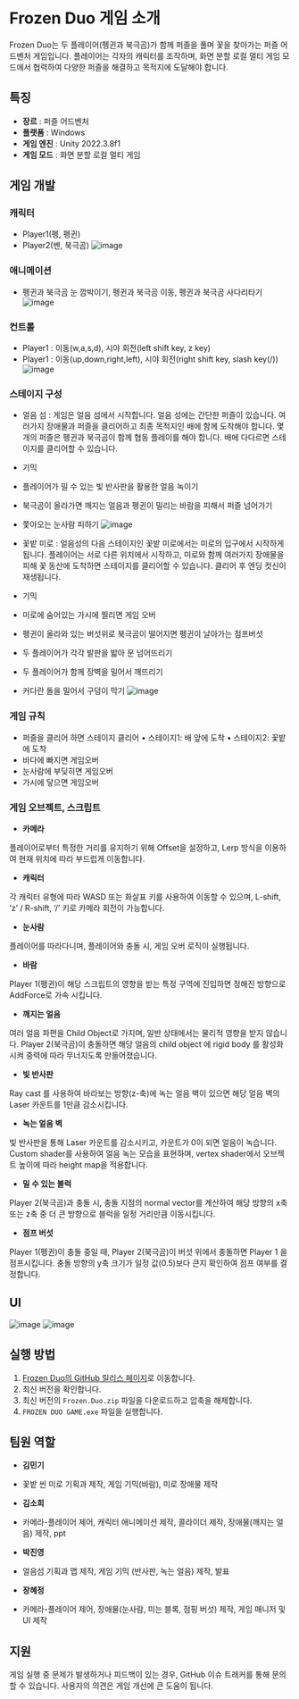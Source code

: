 # Frozen Duo 게임 소개

Frozen Duo는 두 플레이어(펭귄과 북극곰)가 함께 퍼즐을 풀며 꽃을 찾아가는 퍼즐 어드벤처 게임입니다. 플레이어는 각자의 캐릭터를 조작하며, 화면 분할 로컬 멀티 게임 모드에서 협력하여 다양한 퍼즐을 해결하고 목적지에 도달해야 합니다.

## 특징

- **장르** : 퍼즐 어드벤처
- **플랫폼** : Windows
- **게임 엔진** : Unity 2022.3.8f1
- **게임 모드** : 화면 분할 로컬 멀티 게임

## 게임 개발

### 캐릭터
- Player1(펭, 펭귄)
- Player2(벤, 북극곰)
![image](https://github.com/sodaakim/Frozen-Duo/assets/83997634/b26ed70d-4c3d-4556-99d2-8e51db126780)


### 애니메이션
- 펭귄과 북극곰 눈 깜박이기, 펭귄과 북극곰 이동, 펭귄과 북극곰 사다리타기
![image](https://github.com/sodaakim/Frozen-Duo/assets/83997634/bb94a9ec-82bd-485f-9600-da2e3cf89d73)


### 컨트롤
- Player1 : 이동(w,a,s,d), 시야 회전(left shift key, z key)
- Player1 : 이동(up,down,right,left), 시야 회전(right shift key, slash key(/))
![image](https://github.com/sodaakim/Frozen-Duo/assets/83997634/a2ae4881-4f0a-437b-b484-3a1d49f0309c)


### 스테이지 구성
- 얼음 섬 : 게임은 얼음 섬에서 시작합니다. 얼음 성에는 간단한 퍼즐이 있습니다. 여러가지 장애물과 퍼즐을
클리어하고 최종 목적지인 배에 함께 도착해야 합니다. 몇개의 퍼즐은 펭귄과 북극곰이 함께 협동
플레이를 해야 합니다. 배에 다다르면 스테이지를 클리어할 수 있습니다.
- 기믹
- 플레이어가 밀 수 있는 빛 반사판을 활용한 얼음 녹이기
- 북극곰이 올라가면 깨지는 얼음과 펭귄이 밀리는 바람을 피해서 퍼즐 넘어가기
- 쫓아오는 눈사람 피하기
![image](https://github.com/sodaakim/Frozen-Duo/assets/83997634/9a231cbe-e508-451b-b0e3-f2dc2bfb8313)

- 꽃밭 미로 : 얼음성의 다음 스테이지인 꽃밭 미로에서는 미로의 입구에서 시작하게 됩니다. 플레이어는 서로
다른 위치에서 시작하고, 미로와 함께 여러가지 장애물을 피해 꽃 동산에 도착하면 스테이지를
클리어할 수 있습니다. 클리어 후 엔딩 컷신이 재생됩니다.
- 기믹
- 미로에 숨어있는 가시에 찔리면 게임 오버
- 펭귄이 올라와 있는 버섯위로 북극곰이 떨어지면 펭귄이 날아가는 점프버섯
- 두 플레이어가 각각 발판을 밟아 문 넘어뜨리기
- 두 플레이어가 함께 장벽을 밀어서 깨뜨리기
- 커다란 돌을 밀어서 구덩이 막기
![image](https://github.com/sodaakim/Frozen-Duo/assets/83997634/1ba5e1bf-7a7a-45c4-a051-0f3ba02e353f)

### 게임 규칙
- 퍼즐을 클리어 하면 스테이지 클리어
• 스테이지1: 배 앞에 도착
• 스테이지2: 꽃밭에 도착
- 바다에 빠지면 게임오버
- 눈사람에 부딪히면 게임오버
- 가시에 닿으면 게임오버

### 게임 오브젝트, 스크립트

- **카메라**

플레이어로부터 특정한 거리를 유지하기 위해 Offset을 설정하고, Lerp 방식을 이용하여 현재
위치에 따라 부드럽게 이동합니다.

- **캐릭터**

각 캐릭터 유형에 따라 WASD 또는 화살표 키를 사용하여 이동할 수 있으며, L-shift, ‘z’ / R-shift,
‘/’ 키로 카메라 회전이 가능합니다.

- **눈사람**

플레이어를 따라다니며, 플레이어와 충돌 시, 게임 오버 로직이 실행됩니다.

- **바람**

Player 1(펭귄)이 해당 스크립트의 영향을 받는 특정 구역에 진입하면 정해진 방향으로
AddForce로 가속 시킵니다.

- **깨지는 얼음**

여러 얼음 파편을 Child Object로 가지며, 일반 상태에서는 물리적 영향을 받지 않습니다. Player
2(북극곰)이 충돌하면 해당 얼음의 child object 에 rigid body 를 활성화시켜 중력에 따라
무너지도록 만들어졌습니다.

- **빛 반사판**

Ray cast 를 사용하여 바라보는 방향(z-축)에 녹는 얼음 벽이 있으면 해당 얼음 벽의 Laser
카운트를 1만큼 감소시킵니다.

- **녹는 얼음 벽**

빛 반사판을 통해 Laser 카운트를 감소시키고, 카운트가 0이 되면 얼음이 녹습니다. Custom
shader를 사용하여 얼음 녹는 모습을 표현하며, vertex shader에서 오브젝트 높이에 따라 height
map을 적용합니다.

- **밀 수 있는 블럭**

Player 2(북극곰)과 충돌 시, 충돌 지점의 normal vector를 계산하여 해당 방향의 x축 또는 z축
중 더 큰 방향으로 블럭을 일정 거리만큼 이동시킵니다.

- **점프 버섯**

Player 1(펭귄)이 충돌 중일 때, Player 2(북극곰)이 버섯 위에서 충돌하면 Player 1 을
점프시킵니다. 충돌 방향의 y축 크기가 일정 값(0.5)보다 큰지 확인하여 점프 여부를 결정합니다.

## UI
![image](https://github.com/sodaakim/Frozen-Duo/assets/83997634/bb1274e5-5aea-4db6-a6ed-47a6626e16b4)
![image](https://github.com/sodaakim/Frozen-Duo/assets/83997634/a132cc7b-7acf-4641-8ed1-fd4c632272b7)


## 실행 방법

1. [Frozen Duo의 GitHub 릴리스 페이지](https://github.com/sodaakim/Frozen-Duo/releases)로 이동합니다.
2. 최신 버전을 확인합니다.
3. 최신 버전의 `Frozen.Duo.zip` 파일을 다운로드하고 압축을 해제합니다.
4. `FROZEN DUO GAME.exe` 파일을 실행합니다.

## 팀원 역할

- **김민기**
- 꽃밭 씬 미로 기획과 제작, 게임 기믹(바람), 미로 장애물 제작

- **김소희**
- 카메라-플레이어 제어, 캐릭터 애니메이션 제작, 콜라이더 제작, 장애물(깨지는 얼음) 제작, ppt

- **박진영**
- 얼음섬 기획과 맵 제작, 게임 기믹 (반사판, 녹는 얼음) 제작, 발표

- **장혜정**
- 카메라-플레이어 제어, 장애물(눈사람, 미는 블록, 점핑 버섯) 제작, 게임 매니저 및 UI 제작

## 지원

게임 실행 중 문제가 발생하거나 피드백이 있는 경우, GitHub 이슈 트래커를 통해 문의할 수 있습니다. 사용자의 의견은 게임 개선에 큰 도움이 됩니다.

